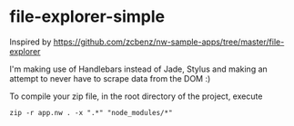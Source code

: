 file-explorer-simple
====================
Inspired by https://github.com/zcbenz/nw-sample-apps/tree/master/file-explorer

I'm making use of Handlebars instead of Jade, Stylus and making an attempt to never have to scrape data from the DOM :)

To compile your zip file, in the root directory of the project, execute
```
zip -r app.nw . -x ".*" "node_modules/*"
```
